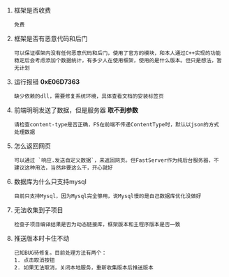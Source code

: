 

1. 框架是否收费

   ```
   免费
   ```

2. 框架是否有恶意代码和后门

   ```
   可以保证框架内没有任何恶意代码和后门，使用了官方的模块，和本人通过C++实现的功能
   稳定后会考虑添加个数据统计，有多少人在使用框架，使用的是什么版本。但只是想法，暂无计划
   ```

3. 运行报错 **0xE06D7363**

   ```
   缺少依赖的dll，需要修复系统环境，具体查看文档的安装标签页
   ```

4. 前端明明发送了数据，但是服务器 **取不到参数**

   ```
   请检查content-type是否正确，FS在前端不传递ContentType时，默认以json的方式处理数据
   ```

5. 怎么返回网页

   ```
   可以通过 `响应.发送自定义数据`，来返回网页。但FastServer作为纯后台服务器，不建议这种用法，当然非要这么干，开心就好
   ```

6. 数据库为什么只支持mysql

   ```
   目前只支持Mysql，因为Mysql完全够用，说Mysql慢的是自己数据库优化没做好
   ```

7. 无法收集到子项目

   ```
   检查子项目编译结果是否为动态链接库，框架版本和主程序版本是否一致
   ```

8. 推送版本时卡住不动

   ```
   已知BUG待修复。目前处理方法有两个：
   1. 点击取消按钮
   2. 如果无法取消，关闭本地服务，重新收集版本后推送版本
   ```

   

   



